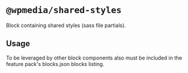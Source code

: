 # `@wpmedia/shared-styles`

Block containing shared styles (sass file partials).

## Usage

To be leveraged by other block components also must be included in the 
feature pack's blocks.json blocks listing.
